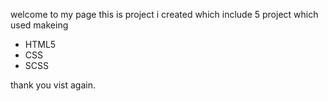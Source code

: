 welcome to my page this is project i created which include 5 project which used makeing

- HTML5
- CSS
- SCSS

thank you vist again.


